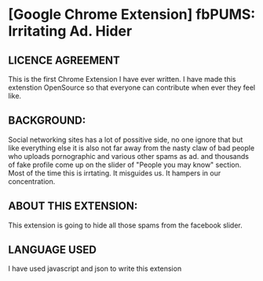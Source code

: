 <h1>[Google Chrome Extension] fbPUMS: Irritating Ad. Hider</h1>

<h2>LICENCE AGREEMENT</h2>
This is the first Chrome Extension I have ever written. I have made this extenstion OpenSource so that everyone can contribute when ever they feel like.

<h2>BACKGROUND:</h2>

Social networking sites has a lot of possitive side, no one ignore that but like everything else it is also not far away from the nasty claw of bad people who uploads pornographic and various other spams as ad. and thousands of fake profile come up on the slider of "People you may know" section. Most of the time this is irrtating. It misguides us. It hampers in our concentration.

<h2>ABOUT THIS EXTENSION:</h2>

This extension is going to hide all those spams from the facebook slider.

<h2>LANGUAGE USED</h2>

I have used javascript and json to write this extension
